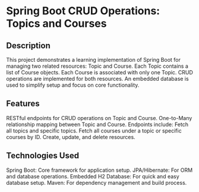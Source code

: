 # Spring Boot CRUD Operations: Topics and Courses

## Description
This project demonstrates a learning implementation of Spring Boot for managing two related resources: Topic and Course.
Each Topic contains a list of Course objects.
Each Course is associated with only one Topic.
CRUD operations are implemented for both resources.
An embedded database is used to simplify setup and focus on core functionality.

## Features
RESTful endpoints for CRUD operations on Topic and Course.
One-to-Many relationship mapping between Topic and Course.
Endpoints include:
Fetch all topics and specific topics.
Fetch all courses under a topic or specific courses by ID.
Create, update, and delete resources.

## Technologies Used
Spring Boot: Core framework for application setup.
JPA/Hibernate: For ORM and database operations.
Embedded H2 Database: For quick and easy database setup.
Maven: For dependency management and build process.
